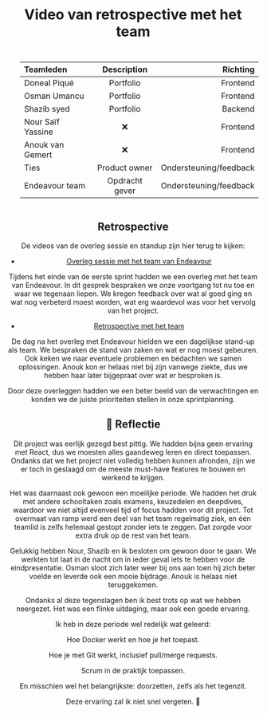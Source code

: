 # Video van retrospective met het team

<style>

table {
    padding-left: 5%;
    padding-top: 5%;
    padding-bottom: 3%;
}
body {
    text-align: center;
}
</style>

| Teamleden     | Description | Richting     |
| :---        |    :----:   |          ---: |
| Doneal Piqué      | Portfolio    | Frontend   |
| Osman Umancu   | Portfolio        | Frontend     |
| Shazib syed   | Portfolio        | Backend      |
| Nour Saïf Yassine   | ❌        | Frontend     |
| Anouk van Gemert    | ❌        | Frontend     |
|Ties| Product owner| Ondersteuning/feedback|
|Endeavour team|Opdracht gever| Ondersteuning/feedback|

## Retrospective

De videos van de overleg sessie en standup zijn hier terug te kijken:

* [Overleg sessie met het team van Endeavour](https://www.youtube.com/watch?v=ET1y9dvgT9A&t=21s&ab_channel=DonealPiqu%C3%A9)

Tijdens het einde van de eerste sprint hadden we een overleg met het team van Endeavour. In dit gesprek bespraken we onze voortgang tot nu toe en waar we tegenaan liepen. We kregen feedback over wat al goed ging en wat nog verbeterd moest worden, wat erg waardevol was voor het vervolg van het project.

* [Retrospective met het team](https://www.youtube.com/watch?v=Vm9HjDKOftY&ab_channel=DonealPiqu%C3%A9)

De dag na het overleg met Endeavour hielden we een dagelijkse stand-up als team. We bespraken de stand van zaken en wat er nog moest gebeuren. Ook keken we naar eventuele problemen en bedachten we samen oplossingen. Anouk kon er helaas niet bij zijn vanwege ziekte, dus we hebben haar later bijgepraat over wat er besproken is.

Door deze overleggen hadden we een beter beeld van de verwachtingen en konden we de juiste prioriteiten stellen in onze sprintplanning.

## 🎯 Reflectie

Dit project was eerlijk gezegd best pittig. We hadden bijna geen ervaring met React, dus we moesten alles gaandeweg leren en direct toepassen. Ondanks dat we het project niet volledig hebben kunnen afronden, zijn we er toch in geslaagd om de meeste must-have features te bouwen en werkend te krijgen.

Het was daarnaast ook gewoon een moeilijke periode. We hadden het druk met andere schooltaken zoals examens, keuzedelen en deepdives, waardoor we niet altijd evenveel tijd of focus hadden voor dit project. Tot overmaat van ramp werd een deel van het team regelmatig ziek, en één teamlid is zelfs helemaal gestopt zonder iets te zeggen. Dat zorgde voor extra druk op de rest van het team.

Gelukkig hebben Nour, Shazib en ik besloten om gewoon door te gaan. We werkten tot laat in de nacht om in ieder geval iets te hebben voor de eindpresentatie. Osman sloot zich later weer bij ons aan toen hij zich beter voelde en leverde ook een mooie bijdrage. Anouk is helaas niet teruggekomen.

Ondanks al deze tegenslagen ben ik best trots op wat we hebben neergezet. Het was een flinke uitdaging, maar ook een goede ervaring.

Ik heb in deze periode wel redelijk wat geleerd:

Hoe Docker werkt en hoe je het toepast.

Hoe je met Git werkt, inclusief pull/merge requests.

Scrum in de praktijk toepassen.

En misschien wel het belangrijkste: doorzetten, zelfs als het tegenzit.

Deze ervaring zal ik niet snel vergeten. 💪
